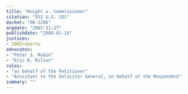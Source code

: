 ```yaml
---
title: "Knight v. Commissioner"
citation: "552 U.S. 181"
docket: "06-1286"
argdate: "2007-11-27"
publishdate: "2008-01-16"
justices:
- 2005roberts
advocates:
- "Peter J. Rubin"
- "Eric D. Miller"
roles:
- "on behalf of the Petitioner"
- "Assistant to the Solicitor General, on behalf of the Respondent"
summary: ""
---
```


